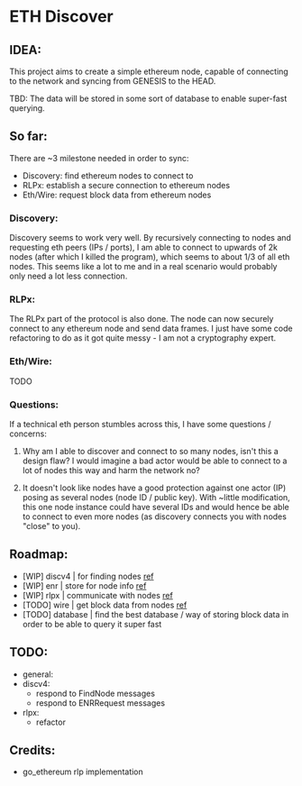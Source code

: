# ETH Discover

## IDEA:

This project aims to create a simple ethereum node, capable of connecting to the network and syncing from GENESIS to the HEAD.

TBD: The data will be stored in some sort of database to enable super-fast querying.

## So far:
There are ~3 milestone needed in order to sync:
 - Discovery: find ethereum nodes to connect to
 - RLPx: establish a secure connection to ethereum nodes
 - Eth/Wire: request block data from ethereum nodes

### Discovery:
Discovery seems to work very well. By recursively connecting to nodes and requesting eth peers (IPs / ports), I am able to connect to upwards of 2k nodes (after which I killed the program), which seems to about 1/3 of all eth nodes.
This seems like a lot to me and in a real scenario would probably only need a lot less connection.


### RLPx:
The RLPx part of the protocol is also done. The node can now securely connect to any ethereum node and send data frames.
I just have some code refactoring to do as it got quite messy - I am not a cryptography expert.

### Eth/Wire:
TODO

### Questions:
If a technical eth person stumbles across this, I have some questions / concerns:

1) Why am I able to discover and connect to so many nodes, isn't this a design flaw? I would imagine a bad actor would be able to connect to a lot of nodes this way and harm the network no?

2) It doesn't look like nodes have a good protection against one actor (IP) posing as several nodes (node ID / public key). With ~little modification, this one node instance could have several IDs and would hence be able to connect to even more nodes (as discovery connects you with nodes "close" to you).


## Roadmap:
 - [WIP] discv4 | for finding nodes [ref](https://github.com/ethereum/devp2p/blob/master/discv4.md)
 - [WIP] enr | store for node info [ref](https://github.com/ethereum/devp2p/blob/master/enr.md)
 - [WIP] rlpx | communicate with nodes [ref](https://github.com/ethereum/devp2p/blob/master/rlpx.md)
 - [TODO] wire | get block data from nodes [ref](https://github.com/ethereum/devp2p/blob/master/caps/eth.md)
 - [TODO] database | find the best database / way of storing block data in order to be able to query it super fast

## TODO:
  - general:
  - discv4:
    - respond to FindNode messages
    - respond to ENRRequest messages
  - rlpx:
    - refactor


## Credits:
 - go_ethereum rlp implementation
